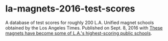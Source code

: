 # la-magnets-2016-test-scores

A database of test scores for roughly 200 L.A. Unified magnet schools obtained by the Los Angeles Times. Published on
Sept. 8, 2016 with [These magnets have become some of L.A.'s highest-scoring public schools](http://www.latimes.com/projects/la-me-edu-magnet-test-scores-2016/).
